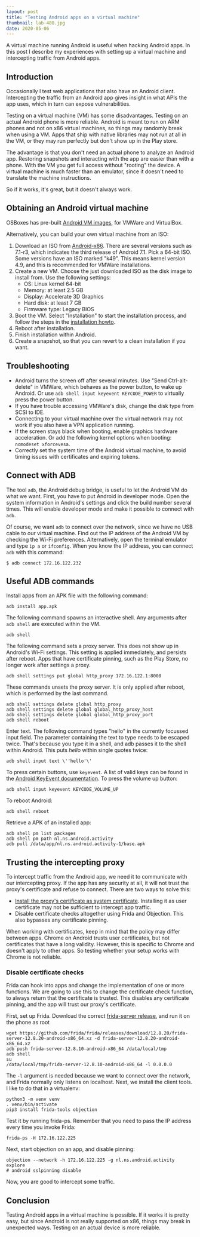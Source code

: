 ```yaml
---
layout: post
title: "Testing Android apps on a virtual machine"
thumbnail: lab-480.jpg
date: 2020-05-06
---
```


A virtual machine running Android is useful when hacking Android apps. In this post I describe my experiences with setting up a virtual machine and intercepting traffic from Android apps.

## Introduction

Occasionally I test web applications that also have an Android client. Intercepting the traffic from an Android app gives insight in what APIs the app uses, which in turn can expose vulnerabilities.

Testing on a virtual machine (VM) has some disadvantages. Testing on an actual Android phone is more reliable. Android is meant to run on ARM phones and not on x86 virtual machines, so things may randomly break when using a VM. Apps that ship with native libraries may not run at all in the VM, or they may run perfectly but don't show up in the Play store.

The advantage is that you don't need an actual phone to analyze an Android app. Restoring snapshots and interacting with the app are easier than with a phone. With the VM you get full access without "rooting" the device. A virtual machine is much faster than an emulator, since it doesn't need to translate the machine instructions.

So if it works, it's great, but it doesn't always work.

## Obtaining an Android virtual machine

OSBoxes has pre-built [Android VM images](https://www.osboxes.org/android-x86/), for VMWare and VirtualBox.

Alternatively, you can build your own virtual machine from an ISO:

1. Download an ISO from [Android-x86](https://www.android-x86.org/). 
    There are several versions such as 7.1-r3, which indicates the third release of Android 7.1.
    Pick a 64-bit ISO. Some versions have an ISO marked "k49". This means kernel version 4.9, and this is recommended for VMWare installations.
2. Create a new VM. Choose the just downloaded ISO as the disk image to install from. Use the following settings:
      *  OS: Linux kernel 64-bit
      *  Memory: at least 2.5 GB
      *  Display: Accelerate 3D Graphics 
      *  Hard disk: at least 7 GB
      *  Firmware type: Legacy BIOS
3. Boot the VM. Select "Installation" to start the installation process, and follow the steps in the [installation howto](https://www.android-x86.org/installhowto.html).
4. Reboot after installation.
5. Finish installation within Android.
6. Create a snapshot, so that you can revert to a clean installation if you want.

## Troubleshooting

* Android turns the screen off after several minutes. Use "Send Ctrl-alt-delete" in VMWare, which behaves as the power button, to wake up Android. Or use `adb shell input keyevent KEYCODE_POWER` to virtually press the power button.
* If you have trouble accessing VMWare's disk, change the disk type from SCSI to IDE.
* Connecting to your virtual machine over the virtual network may not work if you also have a VPN application running.
* If the screen stays black when booting, enable graphics hardware acceleration. Or add the following kernel options when booting: `nomodeset xforcevesa`.
* Correctly set the system time of the Android virtual machine, to avoid timing issues with certificates and expiring tokens.

## Connect with ADB

The tool `adb`, the Android debug bridge, is useful to let the Android VM do what we want. First, you have to put Android in developer mode. Open the system information in Android's settings and click the build number several times. This will enable developer mode and make it possible to connect with `adb`.

Of course, we want `adb` to connect over the network, since we have no USB cable to our virtual machine. Find out the IP address of the Android VM by checking the Wi-Fi preferences. Alternatively, open the terminal emulator and type `ip a` or `ifconfig`. When you know the IP address, you can connect `adb` with this command:

    $ adb connect 172.16.122.232

## Useful ADB commands

Install apps from an APK file with the following command:

    adb install app.apk

The following command spawns an interactive shell. Any arguments after `adb shell` are executed within the VM.

    adb shell

The following command sets a proxy server. This does not show up in Android's Wi-Fi settings. This setting is applied immediately, and persists after reboot. Apps that have certificate pinning, such as the Play Store, no longer work after settings a proxy.

    adb shell settings put global http_proxy 172.16.122.1:8008

These commands unsets the proxy server. It is only applied after reboot, which is performed by the last command.

    adb shell settings delete global http_proxy
    adb shell settings delete global global_http_proxy_host
    adb shell settings delete global global_http_proxy_port
    adb shell reboot

Enter text. The following command types "hello" in the currently focussed input field. The parameter containing the text to type needs to be escaped twice. That's because you type it in a shell, and adb passes it to the shell within Android. This puts *hello* within single quotes twice:

    adb shell input text \''hello'\'

To press certain buttons, use `keyevent`. A list of valid keys can be found in the [Android KeyEvent documentation](https://developer.android.com/reference/android/view/KeyEvent). To press the volume up button:

    adb shell input keyevent KEYCODE_VOLUME_UP

To reboot Android:

    adb shell reboot

Retrieve a APK of an installed app:

    adb shell pm list packages
    adb shell pm path nl.ns.android.activity
    adb pull /data/app/nl.ns.android.activity-1/base.apk

## Trusting the intercepting proxy

To intercept traffic from the Android app, we need it to communicate with our intercepting proxy. If the app has any security at all, it will not trust the proxy's certificate and refuse to connect. There are two ways to solve this:

* [Install the proxy's certificate as system certificate](https://blog.jeroenhd.nl/article/android-7-nougat-and-certificate-authorities). Installing it as user certificate may not be sufficient to intercept app traffic.
* Disable certificate checks altogether using Frida and Objection. This also bypasses any certificate pinning.

When working with certificates, keep in mind that the policy may differ between apps. Chrome on Android trusts user certificates, but not certificates that have a long validity. However, this is specific to Chrome and doesn't apply to other apps. So testing whether your setup works with Chrome is not reliable.

### Disable certificate checks

Frida can hook into apps and change the implementation of one or more functions. We are going to use this to change the certificate check function, to always return that the certificate is trusted. This disables any certificate pinning, and the app will trust our proxy's certificate.

First, set up Frida. Download the correct [frida-server release](https://github.com/frida/frida/releases), and run it on the phone as root

    wget https://github.com/frida/frida/releases/download/12.8.20/frida-server-12.8.20-android-x86_64.xz -d frida-server-12.8.20-android-x86_64.xz
    adb push frida-server-12.8.10-android-x86_64 /data/local/tmp
    adb shell
    su
    /data/local/tmp/frida-server-12.8.10-android-x86_64 -l 0.0.0.0

The `-l` argument is needed because we want to connect over the network, and Frida normally only listens on localhost. Next, we install the client tools. I like to do that in a virtualenv:

    python3 -m venv venv
    . venv/bin/activate
    pip3 install frida-tools objection

Test it by running frida-ps. Remember that you need to pass the IP address every time you invoke Frida:

    frida-ps -H 172.16.122.225

Next, start objection on an app, and disable pinning:

    objection --network -h 172.16.122.225 -g nl.ns.android.activity explore
    # android sslpinning disable

Now, you are good to intercept some traffic.

## Conclusion

Testing Android apps in a virtual machine is possible. If it works it is pretty easy, but since Android is not really supported on x86, things may break in unexpected ways. Testing on an actual device is more reliable.
